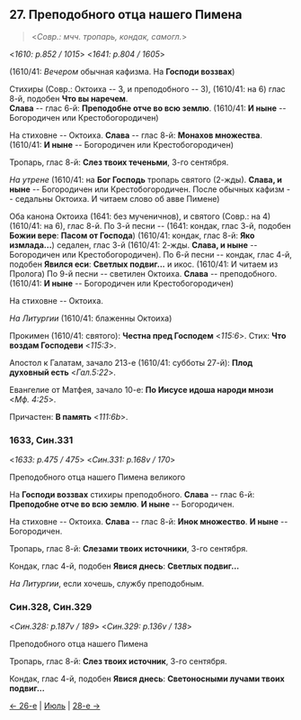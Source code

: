 ## 27. Преподобного отца нашего Пимена

> <*Совр.: мчч. тропарь, кондак, самогл.*>

<*1610: p.852 / 1015*>
<*1641: p.804 / 1605*>

(1610/41: *Вечером* обычная кафизма. На **Господи воззвах**)

Стихиры (Совр.: Октоиха -- 3, и преподобного -- 3),
(1610/41: на 6)
глас 8-й, подобен **Что вы наречем**.  
**Слава** -- глас 6-й: **Преподобне отче во всю землю**.
(1610/41: **И ныне** -- Богородичен или Крестобогородичен)

На стиховне -- Октоиха. 
**Слава** -- глас 8-й: **Монахов множества**.
(1610/41: **И ныне** -- Богородичен или Крестобогородичен)

Тропарь, глас 8-й: **Слез твоих теченьми**, 3-го сентября.

*На утрене* (1610/41: на **Бог Господь** тропарь святого (2-жды).
**Слава, и ныне** -- Богородичен или Крестобогородичен.
После обычных кафизм -- седальны Октоиха. И читаем слово об авве Пимене)

Оба канона Октоиха (1641: без мученичнов), и святого (Совр.: на 4) (1610/41: на 6), глас 8-й.
По 3-й песни -- (1641: кондак, глас 3-й, подобен **Божии вере**: **Пасом от Господа**)
(1610/41: кондак, глас 8-й: **Яко измлада...**) 
седален, глас 3-й (1610/41: 2-жды. **Слава, и ныне** -- Богородичен или Крестобогородичен). 
По 6-й песни -- кондак, глас 4-й, подобен **Явился еси**: **Светлых подвиг...**
и икос. (1610/41: И читаем из Пролога)
По 9-й песни -- светилен Октоиха. **Слава** -- преподобного. 
(1610/41: **И ныне** -- Богородичен или Крестобогородичен)

На стиховне -- Октоиха.

*На Литургии* (1610/41: блаженны Октоиха) 

Прокимен (1610/41: святого): **Честна пред Господем** <*115:6*>. 
Стих: **Что воздам Господеви** <*115:3*>.

Апостол к Галатам, зачало 213-е (1610/41: субботы 27-й): **Плод духовный есть** <*Гал.5:22*>.

Евангелие от Матфея, зачало 10-е: **По Иисусе идоша народи мнози** <*Мф. 4:25*>.

Причастен: **В память** <*111:6b*>.

### 1633, Син.331

<*1633: p.475 / 475*>
<*Син.331: p.168v / 170*>

Преподобного отца нашего Пимена великого

На **Господи воззвах** стихиры преподобного. **Слава** -- глас 6-й: **Преподобне отче во всю землю**. 
**И ныне** -- Богородичен. 

На стиховне -- Октоиха. **Слава** -- глас 8-й: **Инок множество**. **И ныне** -- Богородичен.

Тропарь, глас 8-й: **Слезами твоих источники**, 3-го сентября. 

Кондак, глас 4-й, подобен **Явися днесь**: **Светлых подвиг...** 

*На Литургии*, если хочешь, службу преподобным. 

### Син.328, Син.329

<*Син.328: p.187v / 189*>
<*Син.329: p.136v / 138*>

Преподобного отца нашего Пимена

Тропарь, глас 8-й: **Слез твоих источник**, 3-го сентября.

Кондак, глас 4-й, подобен **Явися днесь**: **Светоносными лучами твоих подвиг...**

[← 26-е](08_26_SAB.ru.md) | [Июль](README.md#27-й) | [28-е →](08_28_SAB.ru.md)
